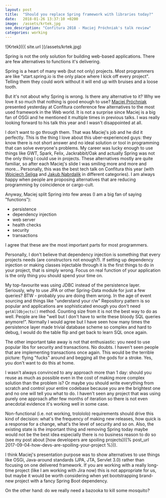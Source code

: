 ```yaml
---
layout: post
title:  "Should you replace Spring framework with libraries today?"
date:   2018-01-26 13:37:10 +0200 
image:  /assets/krtek.jpg
seo_description: "Confitura 2018 - Maciej Próchniak's talk review"
categories: working
---
```

![Krtek]({{ site.url }}/assets/krtek.jpg)

Spring is not the only solution for building web-based applications. There are few
alternatives to functions it's delivering.

Spring is a heart of many web (but not only) projects. Most programmers
are like "start.spring.io is the only place where I kick off every project".
Telling them they could work without it will end up with bruises and a loose
tooth.

But it's not about why Spring is wrong. Is there any alternative to it? Why we
love it so much that nothing is good enough to use? [Maciej Próchniak][1]
presented yesterday at Confitura conference few alternatives to the most used
framework in the Web world. It is not a surprise since Maciej is a big fan of
OSGi and he mentioned it multiple times in previous talks. I was really looking
forward to his talk this year and I wasn't disappointed at all.

<!-- more -->

I don't want to go through them. That was Maciej's job and he did it perfectly.
This is the thing I love about this uber-experienced guys: they know there is not
short answer and no ideal solution or tool in programming that can solve
everyone's problems.  My career was lucky enough to use things like GWT, Spark,
Felix, Jackrabbit/Oak and actually Spring was not the only thing I could use in
projects. These alternatives mostly are quite familiar, so after each Maciej's
slide I was smiling more and more and more... Personally, this was the best
tech talk on Confitura this year (with [Wojciech Seliga][2] and [Jakub
Nabrdalik][3] in different categories). I am always happy when people are
proposing alternatives that are reducing programming by coincidence or
cargo-cult.

Anyway, Maciej split Spring into few areas (I am a big fan of saying "functions"):

- persistence
- dependency injection
- web server
- health checks
- security
- transactions

I agree that these are the most important parts for most programmers.

Personally, I don't believe that dependency injection is something that every
projects needs (are constructors not enough?). If setting up dependency injection
or making classes injectable through it is the first things to do in your project,
that is simply wrong. Focus on real function of your application is the only thing
you should spend your time on.

My top-favourite was using JDBC instead of the persistence layer. Seriously, why to
use JPA or other Spring-Data module for just a few queries? BTW - probably you
are doing them wrong.  In the age of event sourcing and things like "understand
your r/w" Repository pattern is so popular and applications are sophisticated
enough you don't need `getAllObjects()` method. Counting size from it is not 
the best way to do as well. People are like "well but I don't have to write these
bloody SQL queries anymore!". Normally I would agree but I have seen how many times
the persistence layer made trivial database scheme so complex and hard to debug,
I would do the table flip and get back to learn SQL once again.

The other important take away is not that enthusiastic: you need to use popular
libs for security and transactions. No doubts. I haven't seen people that are
implementing transactions once again. This would be the terrible picture: flying
"fucks" around and begging all the gods for a stroke. Yes, you don't want to do
this at home.

I wasn't always convinced to any approach more than 1 day: should you reuse as
much as possible even in the cost of making more complex solution than the problem is?
Or maybe you should write everything from scratch and control your entire
codebase because you are the brightest one and no one will tell you what to do.
I haven't seen any project that was using purely one approach after few months of
iteration so there is not even anecdotal evidence it's working well in some case.

Non-functional (i.e. not working, trolololo) requirements should drive this
kind of decision: what's the frequency of making new releases, how quick is
a response for a change, what's the level of security and so on. Also, the
existing state is the important thing and removing Spring today maybe would not be
the best idea especially there is no business reason to do so (see my post
about [how developers are spoiling projects]({% post_url
2017-09-04-how-devs-are-spoiling-your-project %})).

I think Maciej's presentation purpose was to show alternatives to use things
like OSGi, Java-around standards (JPA, JTA, Servlet 3.0) rather than focusing
on one delivered framework. If you are working with a really long-time project
(like I am working with Jira now) this is not appropriate for us, but maybe it
would be worth considering when yet bootstrapping brand-new project with a
fancy Spring Boot dependency. 

On the other hand: do we really need a bazooka to kill some mosquito?

[1]: https://twitter.com/mpproch
[2]: https://twitter.com/wseliga
[3]: https://twitter.com/jnabrdalik
